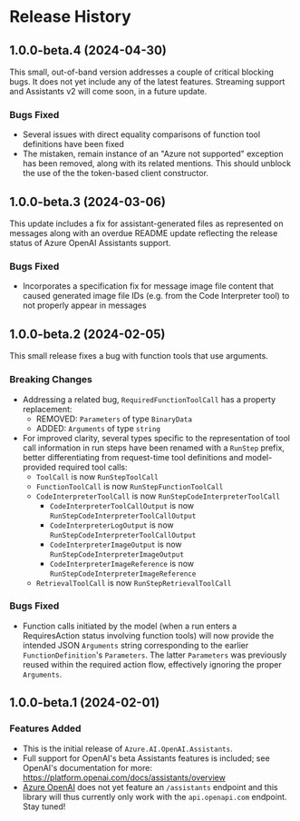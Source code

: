 # Release History

## 1.0.0-beta.4 (2024-04-30)

This small, out-of-band version addresses a couple of critical blocking bugs. It does not yet include any of the latest
features. Streaming support and Assistants v2 will come soon, in a future update.

### Bugs Fixed

- Several issues with direct equality comparisons of function tool definitions have been fixed
- The mistaken, remain instance of an "Azure not supported" exception has been removed, along with its related
  mentions. This should unblock the use of the the token-based client constructor.

## 1.0.0-beta.3 (2024-03-06)

This update includes a fix for assistant-generated files as represented on messages along with an overdue README update reflecting the release status of Azure OpenAI Assistants support.

### Bugs Fixed

- Incorporates a specification fix for message image file content that caused generated image file IDs (e.g. from the Code Interpreter tool) to not properly appear in messages

## 1.0.0-beta.2 (2024-02-05)

This small release fixes a bug with function tools that use arguments.

### Breaking Changes

- Addressing a related bug, `RequiredFunctionToolCall` has a property replacement:
  - REMOVED: `Parameters` of type `BinaryData`
  - ADDED: `Arguments` of type `string`
- For improved clarity, several types specific to the representation of tool call information in run steps have been renamed with a `RunStep` prefix, better differentiating from request-time tool definitions and model-provided required tool calls:
  - `ToolCall` is now `RunStepToolCall`
  - `FunctionToolCall` is now `RunStepFunctionToolCall`
  - `CodeInterpreterToolCall` is now `RunStepCodeInterpreterToolCall`
    - `CodeInterpreterToolCallOutput` is now `RunStepCodeInterpreterToolCallOutput`
    - `CodeInterpreterLogOutput` is now `RunStepCodeInterpreterToolCallOutput`
    - `CodeInterpreterImageOutput` is now `RunStepCodeInterpreterImageOutput`
    - `CodeInterpreterImageReference` is now `RunStepCodeInterpreterImageReference`
  - `RetrievalToolCall` is now `RunStepRetrievalToolCall`

### Bugs Fixed

- Function calls initiated by the model (when a run enters a RequiresAction status involving function tools) will now provide the intended JSON `Arguments` string corresponding to the earlier `FunctionDefinition`'s `Parameters`. The latter `Parameters` was previously reused within the required action flow, effectively ignoring the proper `Arguments`.

## 1.0.0-beta.1 (2024-02-01)

### Features Added

- This is the initial release of `Azure.AI.OpenAI.Assistants`.
- Full support for OpenAI's beta Assistants features is included; see OpenAI's documentation for more: https://platform.openai.com/docs/assistants/overview
- [Azure OpenAI](https://learn.microsoft.com/azure/ai-services/openai/overview) does not yet feature an `/assistants` endpoint and this library will thus currently only work with the `api.openapi.com` endpoint. Stay tuned!

